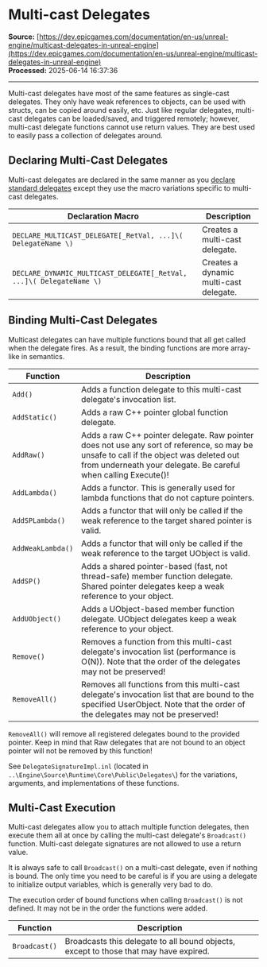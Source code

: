 # Multi-cast Delegates

**Source:** [https://dev.epicgames.com/documentation/en-us/unreal-engine/multicast-delegates-in-unreal-engine](https://dev.epicgames.com/documentation/en-us/unreal-engine/multicast-delegates-in-unreal-engine)  
**Processed:** 2025-06-14 16:37:36

---

Multi-cast delegates have most of the same features as single-cast delegates. They only have weak references to objects, can be used with structs, can be copied around easily, etc. Just like regular delegates, multi-cast delegates can be loaded/saved, and triggered remotely; however, multi-cast delegate functions cannot use return values. They are best used to easily pass a collection of delegates around.

## Declaring Multi-Cast Delegates

Multi-cast delegates are declared in the same manner as you [declare standard delegates](/documentation/en-us/unreal-engine/delegates-and-lambda-functions-in-unreal-engine) except they use the macro variations specific to multi-cast delegates.

| Declaration Macro | Description |
| --- | --- |
| `DECLARE_MULTICAST_DELEGATE[_RetVal, ...]\( DelegateName \)` | Creates a multi-cast delegate. |
| `DECLARE_DYNAMIC_MULTICAST_DELEGATE[_RetVal, ...]\( DelegateName \)` | Creates a dynamic multi-cast delegate. |

## Binding Multi-Cast Delegates

Multicast delegates can have multiple functions bound that all get called when the delegate fires. As a result, the binding functions are more array-like in semantics.

| Function | Description |
| --- | --- |
| `Add()` | Adds a function delegate to this multi-cast delegate's invocation list. |
| `AddStatic()` | Adds a raw C++ pointer global function delegate. |
| `AddRaw()` | Adds a raw C++ pointer delegate. Raw pointer does not use any sort of reference, so may be unsafe to call if the object was deleted out from underneath your delegate. Be careful when calling Execute()! |
| `AddLambda()` | Adds a functor. This is generally used for lambda functions that do not capture pointers. |
| `AddSPLambda()` | Adds a functor that will only be called if the weak reference to the target shared pointer is valid. |
| `AddWeakLambda()` | Adds a functor that will only be called if the weak reference to the target UObject is valid. |
| `AddSP()` | Adds a shared pointer-based (fast, not thread-safe) member function delegate. Shared pointer delegates keep a weak reference to your object. |
| `AddUObject()` | Adds a UObject-based member function delegate. UObject delegates keep a weak reference to your object. |
| `Remove()` | Removes a function from this multi-cast delegate's invocation list (performance is O(N)). Note that the order of the delegates may not be preserved! |
| `RemoveAll()` | Removes all functions from this multi-cast delegate's invocation list that are bound to the specified UserObject. Note that the order of the delegates may not be preserved! |

`RemoveAll()` will remove all registered delegates bound to the provided pointer. Keep in mind that Raw delegates that are not bound to an object pointer will not be removed by this function!

See `DelegateSignatureImpl.inl` (located in `..\Engine\Source\Runtime\Core\Public\Delegates\`) for the variations, arguments, and implementations of these functions.

## Multi-Cast Execution

Multi-cast delegates allow you to attach multiple function delegates, then execute them all at once by calling the multi-cast delegate's `Broadcast()` function. Multi-cast delegate signatures are not allowed to use a return value.

It is always safe to call `Broadcast()` on a multi-cast delegate, even if nothing is bound. The only time you need to be careful is if you are using a delegate to initialize output variables, which is generally very bad to do.

The execution order of bound functions when calling `Broadcast()` is not defined. It may not be in the order the functions were added.

| Function | Description |
| --- | --- |
| `Broadcast()` | Broadcasts this delegate to all bound objects, except to those that may have expired. |